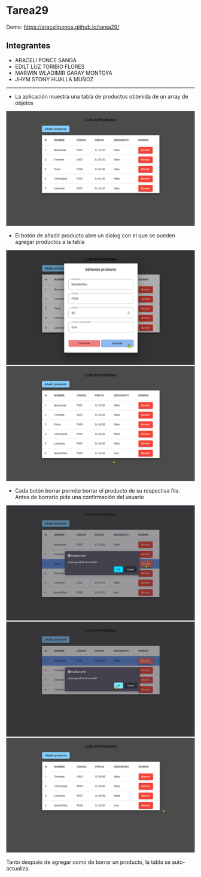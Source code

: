 # Tarea29

Demo: <https://araceliponce.github.io/tarea29/>

## Integrantes

- ARACELI PONCE SANGA
- EDILT LUZ TORIBIO FLORES
- MARWIN WLADIMIR GARAY MONTOYA
- JHYM STONY HUALLA MUÑOZ

---

- La aplicación muestra una tabla de productos obtenida de un array de objetos

![](./src/assets/290.png)


- El botón de añadir producto abre un dialog con el que se pueden agregar productos a la tabla

![](./src/assets/291.png)
![](./src/assets/293.png)

- Cada botón borrar permite borrar el producto de su respectiva fila. Antes de borrarlo pide una confirmación del usuario

![](./src/assets/294.png)
![](./src/assets/2944.png)
![](./src/assets/295.png)


Tanto después de agregar como de borrar un producto, la tabla se auto-actualiza.
